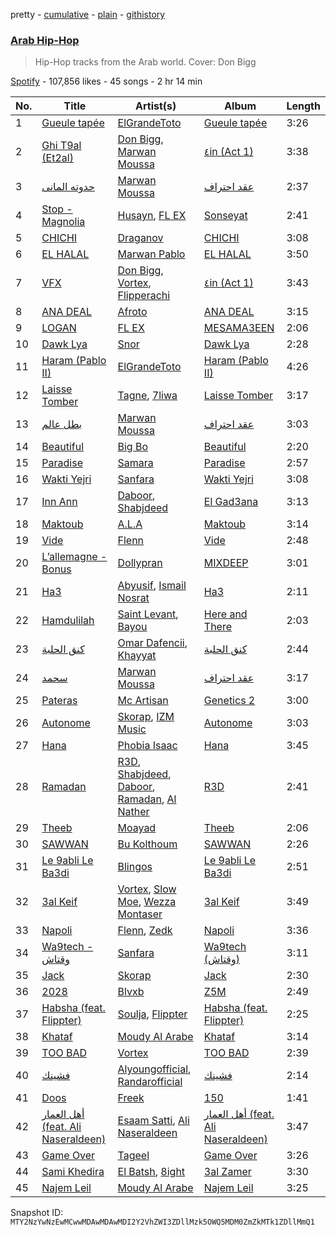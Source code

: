 pretty - [cumulative](/playlists/cumulative/37i9dQZF1DXd43GfSFAeHA.md) - [plain](/playlists/plain/37i9dQZF1DXd43GfSFAeHA) - [githistory](https://github.githistory.xyz/mackorone/spotify-playlist-archive/blob/main/playlists/plain/37i9dQZF1DXd43GfSFAeHA)

### [Arab Hip\-Hop](https://open.spotify.com/playlist/37i9dQZF1DXd43GfSFAeHA)

> Hip\-Hop tracks from the Arab world\. Cover: Don Bigg

[Spotify](https://open.spotify.com/user/spotify) - 107,856 likes - 45 songs - 2 hr 14 min

| No. | Title | Artist(s) | Album | Length |
|---|---|---|---|---|
| 1 | [Gueule tapée](https://open.spotify.com/track/6h8Q07MtQBabHOjObg1a57) | [ElGrandeToto](https://open.spotify.com/artist/4BFLElxtBEdsdwGA1kHTsx) | [Gueule tapée](https://open.spotify.com/album/1yfFlOQRzc88m1ba79InmM) | 3:26 |
| 2 | [Ghi T9al \(Et2al\)](https://open.spotify.com/track/3L19EYCeRURGzbIVMjCkLx) | [Don Bigg](https://open.spotify.com/artist/4h4gnapBHEWZMVzjeZ2Ywl), [Marwan Moussa](https://open.spotify.com/artist/2BBnFUgIaLHqoRYPfshoPb) | [٤in \(Act 1\)](https://open.spotify.com/album/0q5xkDt5Eb3KUPMRjUiIJW) | 3:38 |
| 3 | [حدوته المانى](https://open.spotify.com/track/1hpjMinSryyJGslYdF0cyy) | [Marwan Moussa](https://open.spotify.com/artist/2BBnFUgIaLHqoRYPfshoPb) | [عقد احتراف](https://open.spotify.com/album/34cUR6XjHpwHswwPq7R9v1) | 2:37 |
| 4 | [Stop \- Magnolia](https://open.spotify.com/track/641KAqGlHS7CH0wCrhh0Ir) | [Husayn](https://open.spotify.com/artist/388NKDhzE7FJ40ODmOr7aI), [FL EX](https://open.spotify.com/artist/4rACOXTxSYqwgynYKJJpDX) | [Sonseyat](https://open.spotify.com/album/5tkqvkC0bmgC6qm1L46HpL) | 2:41 |
| 5 | [CHICHI](https://open.spotify.com/track/7MahBaXzhvYCL7w9wXF4Wx) | [Draganov](https://open.spotify.com/artist/2g8Pu5gVtDpkYGsP3RLepJ) | [CHICHI](https://open.spotify.com/album/6FvhLrpAIZswxC9YLs0qFu) | 3:08 |
| 6 | [EL HALAL](https://open.spotify.com/track/6EImClnQDWI51GJjSKva6P) | [Marwan Pablo](https://open.spotify.com/artist/56chSp36PsMhpQvUn1kdR3) | [EL HALAL](https://open.spotify.com/album/2B9JbhNplI7Qlf0tN6l0h2) | 3:50 |
| 7 | [VFX](https://open.spotify.com/track/3m9TzZ3tnaeMRC4dIrdrk9) | [Don Bigg](https://open.spotify.com/artist/4h4gnapBHEWZMVzjeZ2Ywl), [Vortex](https://open.spotify.com/artist/4ZmsZWoPes1sqS7Mo0a0xP), [Flipperachi](https://open.spotify.com/artist/7lPCTAKDofGUQgXGonMrKd) | [٤in \(Act 1\)](https://open.spotify.com/album/0q5xkDt5Eb3KUPMRjUiIJW) | 3:43 |
| 8 | [ANA DEAL](https://open.spotify.com/track/1QcOE9wJeillm0WK0oujtD) | [Afroto](https://open.spotify.com/artist/7yBuSjd5Z3w7acodk51evR) | [ANA DEAL](https://open.spotify.com/album/2WMRjvOdsTaYJbOf6tQ0tL) | 3:15 |
| 9 | [LOGAN](https://open.spotify.com/track/3TFIDBWstsKUbXBGedJAWO) | [FL EX](https://open.spotify.com/artist/4rACOXTxSYqwgynYKJJpDX) | [MESAMA3EEN](https://open.spotify.com/album/45VlLbu11muNolrvvu3vGo) | 2:06 |
| 10 | [Dawk Lya](https://open.spotify.com/track/5OInx13SpghEifbS5bQmwq) | [Snor](https://open.spotify.com/artist/7LC7LQ1f1CzaRLobFcblZN) | [Dawk Lya](https://open.spotify.com/album/4vbm2Tj7L5fbzD1q5MmFrP) | 2:28 |
| 11 | [Haram \(Pablo II\)](https://open.spotify.com/track/1h7zX37KNW2NbL2EeyplVo) | [ElGrandeToto](https://open.spotify.com/artist/4BFLElxtBEdsdwGA1kHTsx) | [Haram \(Pablo II\)](https://open.spotify.com/album/5Q2rEOjMrKzSMXMOMIIrrl) | 4:26 |
| 12 | [Laisse Tomber](https://open.spotify.com/track/5VpkGOSBwYh0ikxPxmR2ld) | [Tagne](https://open.spotify.com/artist/3977Z9BZCFbJQYwdIdVwgc), [7liwa](https://open.spotify.com/artist/7fmcLXdUj5tVr806b7Uzt3) | [Laisse Tomber](https://open.spotify.com/album/6ZhgW4To5S7eY08c0wMPPO) | 3:17 |
| 13 | [بطل عالم](https://open.spotify.com/track/2E2ZmCeuHrHOECN01QhN0A) | [Marwan Moussa](https://open.spotify.com/artist/2BBnFUgIaLHqoRYPfshoPb) | [عقد احتراف](https://open.spotify.com/album/34cUR6XjHpwHswwPq7R9v1) | 3:03 |
| 14 | [Beautiful](https://open.spotify.com/track/33kN7MSsfmxCG4HT2vn7j8) | [Big Bo](https://open.spotify.com/artist/1BOoFYzb3TDB9BWP8IPmf0) | [Beautiful](https://open.spotify.com/album/7EFMPafpTIPs0V2RsNhF9T) | 2:20 |
| 15 | [Paradise](https://open.spotify.com/track/0dgxSqMys4w9qPvGSyyWHY) | [Samara](https://open.spotify.com/artist/0WfKB7Lqqykt6gdtirYJUm) | [Paradise](https://open.spotify.com/album/3m0HTUkwIf64MyLbCfi3dR) | 2:57 |
| 16 | [Wakti Yejri](https://open.spotify.com/track/2rdBSVBD6xMJOmCNrGniSr) | [Sanfara](https://open.spotify.com/artist/2s55Po6VBr22RYwlCmYlY6) | [Wakti Yejri](https://open.spotify.com/album/7smElBnJjgj4vptmJx5OXo) | 3:08 |
| 17 | [Inn Ann](https://open.spotify.com/track/4FTGTibd0V8qZOTMwx7lG7) | [Daboor](https://open.spotify.com/artist/7kYd4AxupgMona77xBcxXy), [Shabjdeed](https://open.spotify.com/artist/0KJ7DiybcwyulZLILX3Z95) | [El Gad3ana](https://open.spotify.com/album/2ObAguu7dgbrezv0oK0492) | 3:13 |
| 18 | [Maktoub](https://open.spotify.com/track/5gcjlJBN0VbOcxMZlRTnmn) | [A.L.A](https://open.spotify.com/artist/3MKpGPhBp9KeXjGooKHNDX) | [Maktoub](https://open.spotify.com/album/1aodjEwWr0vyVMIOGgGHuP) | 3:14 |
| 19 | [Vide](https://open.spotify.com/track/3vg7v3qKyjAWsBYwJlRa11) | [Flenn](https://open.spotify.com/artist/66OYzK2q18j4EVdMqRtf6L) | [Vide](https://open.spotify.com/album/1bgPSa6kgOFUa3LCkcjdsL) | 2:48 |
| 20 | [L’allemagne \- Bonus](https://open.spotify.com/track/127o4DBdyOacwktIX5Nh28) | [Dollypran](https://open.spotify.com/artist/16S0vhZYtrfR4kksycV4NS) | [MIXDEEP](https://open.spotify.com/album/25gV823TIXt2rIf9G9Mt01) | 3:01 |
| 21 | [Ha3](https://open.spotify.com/track/0XDa7oQORZ84HOwEaVViTk) | [Abyusif](https://open.spotify.com/artist/4o6vIkdmHiEXZOesrJj3KO), [Ismail Nosrat](https://open.spotify.com/artist/1PZvPgfsfNge3ln8NLjl87) | [Ha3](https://open.spotify.com/album/7kNRMUfT3gSybpSVTdE31r) | 2:11 |
| 22 | [Hamdulilah](https://open.spotify.com/track/0ouTndlSP7HIF2j0FgsHEg) | [Saint Levant](https://open.spotify.com/artist/5ZZsFnpO7frU8h5xH1wtjT), [Bayou](https://open.spotify.com/artist/09ff0T1Qio2d5f04uGKeL3) | [Here and There](https://open.spotify.com/album/2dEjij0eIdYLr90152L734) | 2:03 |
| 23 | [كنق الحلبة](https://open.spotify.com/track/0QemMisHFcPe19odGtKlnW) | [Omar Dafencii](https://open.spotify.com/artist/6tiw0jaXjPqUqupLzCCfiv), [Khayyat](https://open.spotify.com/artist/0ZymXKuHy9Sqg2X5IEwLut) | [كنق الحلبة](https://open.spotify.com/album/3EaRsFezQZP6B1AUDolO92) | 2:44 |
| 24 | [سحمد](https://open.spotify.com/track/6nFMbMB5tAd2aj15FI40Nt) | [Marwan Moussa](https://open.spotify.com/artist/2BBnFUgIaLHqoRYPfshoPb) | [عقد احتراف](https://open.spotify.com/album/34cUR6XjHpwHswwPq7R9v1) | 3:17 |
| 25 | [Pateras](https://open.spotify.com/track/1O0PIA7k79x4z8d5liFZbC) | [Mc Artisan](https://open.spotify.com/artist/24XkH7tJDFfDrOLlONiy7S) | [Genetics 2](https://open.spotify.com/album/0jH9xoByUW07n2ZgcKyR8y) | 3:00 |
| 26 | [Autonome](https://open.spotify.com/track/5u827fD1CqybRYsvR6APzE) | [Skorap](https://open.spotify.com/artist/4nNmuXpMzX0V6sFKn8YWc7), [IZM Music](https://open.spotify.com/artist/2sRxgF61QuiihbPucdNiAQ) | [Autonome](https://open.spotify.com/album/1NhN71WJiQJbA98gnNf3OR) | 3:03 |
| 27 | [Hana](https://open.spotify.com/track/1Yx2hUJcUoWhAPUlBd7Ipx) | [Phobia Isaac](https://open.spotify.com/artist/2blJ4Vh2V1STdZzcY72Nch) | [Hana](https://open.spotify.com/album/3CyCOSe9Ir0vLkhoQ5VMTm) | 3:45 |
| 28 | [Ramadan](https://open.spotify.com/track/1shPR6yMl4i4KQroQEr43F) | [R3D](https://open.spotify.com/artist/5oTKzvmC4PKpI3SsjJtdQY), [Shabjdeed](https://open.spotify.com/artist/0KJ7DiybcwyulZLILX3Z95), [Daboor](https://open.spotify.com/artist/7kYd4AxupgMona77xBcxXy), [Ramadan](https://open.spotify.com/artist/6wt2IFKhXer4jr07Y5jGoh), [Al Nather](https://open.spotify.com/artist/5qvrUMJ8oO3BswrQO3w0hl) | [R3D](https://open.spotify.com/album/5zsMQF8gTnGGbA8gxALtKx) | 2:41 |
| 29 | [Theeb](https://open.spotify.com/track/1LiiKjHg9vlk3592zUThYM) | [Moayad](https://open.spotify.com/artist/6DutMGme3677e88ZM0THXu) | [Theeb](https://open.spotify.com/album/4G7QlmmtmBm8MZSZ0FgNbQ) | 2:06 |
| 30 | [SAWWAN](https://open.spotify.com/track/5jubtTxcLaw8R8xGWCdlG0) | [Bu Kolthoum](https://open.spotify.com/artist/58UPSgCUefEHXrtQkPd64B) | [SAWWAN](https://open.spotify.com/album/5lmmWzvsAPMvNQZDaRaXJF) | 2:26 |
| 31 | [Le 9abli Le Ba3di](https://open.spotify.com/track/6D6ahOAuLcDrVGZsB1L1Gg) | [Blingos](https://open.spotify.com/artist/2wVHWr2AjG5J5JUTBniwUB) | [Le 9abli Le Ba3di](https://open.spotify.com/album/3zb2lM9hkdXTM1x5OIHmIq) | 2:51 |
| 32 | [3al Keif](https://open.spotify.com/track/4SG09CqoJMKO7EGfJCD0VZ) | [Vortex](https://open.spotify.com/artist/4ZmsZWoPes1sqS7Mo0a0xP), [Slow Moe](https://open.spotify.com/artist/5ws4gBwkGLUzjVxhvw4Kwd), [Wezza Montaser](https://open.spotify.com/artist/7nMcSzdtvLtrKIXIuLnxmj) | [3al Keif](https://open.spotify.com/album/51Lof84YvtpZtdNOZonXkJ) | 3:49 |
| 33 | [Napoli](https://open.spotify.com/track/5l37BFLcOujPniSPbmiIzy) | [Flenn](https://open.spotify.com/artist/66OYzK2q18j4EVdMqRtf6L), [Zedk](https://open.spotify.com/artist/5eDzQ1aF3AyCoQC9uNTwzE) | [Napoli](https://open.spotify.com/album/62DlWYJwVkY82WK17OFdQl) | 3:36 |
| 34 | [Wa9tech \- وقتاش](https://open.spotify.com/track/7vfWvg7NVrjm2O9wdCgqa5) | [Sanfara](https://open.spotify.com/artist/2s55Po6VBr22RYwlCmYlY6) | [Wa9tech \(وقتاش\)](https://open.spotify.com/album/0nzPY0Th9NXUoeC5DvmXgR) | 3:11 |
| 35 | [Jack](https://open.spotify.com/track/4uWUAz8oZPGjj3Ly2YVx6q) | [Skorap](https://open.spotify.com/artist/4nNmuXpMzX0V6sFKn8YWc7) | [Jack](https://open.spotify.com/album/6iNgrxZ8DvQOXxTaW17Ly1) | 2:30 |
| 36 | [2028](https://open.spotify.com/track/0dcfAtl0El9e9grlFUBBdb) | [Blvxb](https://open.spotify.com/artist/36whjqpoNGMYbloxVMxVzT) | [Z5M](https://open.spotify.com/album/2qD60uCdyfhVd0tVNmLLDJ) | 2:49 |
| 37 | [Habsha \(feat\. Flippter\)](https://open.spotify.com/track/0KwGwfSkznhVw7t00qQ8Nl) | [Soulja](https://open.spotify.com/artist/4LmdLhcTV6FR8omNKEOtuN), [Flippter](https://open.spotify.com/artist/3E60sH2l7t9f4bIfCZo5DX) | [Habsha \(feat\. Flippter\)](https://open.spotify.com/album/6opmw3CpoDjwblauYVcuBY) | 2:25 |
| 38 | [Khataf](https://open.spotify.com/track/14bqqHlCGigtTWDEYkgyvv) | [Moudy Al Arabe](https://open.spotify.com/artist/68KKIaozjXuxJyAWs2nDhz) | [Khataf](https://open.spotify.com/album/291zy8iPVZVVUFIu4BTmwQ) | 3:14 |
| 39 | [TOO BAD](https://open.spotify.com/track/1AnrtxsCuT4NhqCZGAF1KI) | [Vortex](https://open.spotify.com/artist/4ZmsZWoPes1sqS7Mo0a0xP) | [TOO BAD](https://open.spotify.com/album/1l9g8CblI5U64euEuJFFE3) | 2:39 |
| 40 | [فشينك](https://open.spotify.com/track/020CGpSRDSHbvvC9vlHSaq) | [Alyoungofficial](https://open.spotify.com/artist/0cCdSqBWH0WY1rg6yFTA3C), [Randarofficial](https://open.spotify.com/artist/0yaac3M9Xna3EgrANm9qnk) | [فشينك](https://open.spotify.com/album/4z67IwnZAfeTaWJmD9ZvO4) | 2:14 |
| 41 | [Doos](https://open.spotify.com/track/10p9dAdwouu6jqsb0vzeJg) | [Freek](https://open.spotify.com/artist/3mDNOQ147emFZ8WK7Fa2nI) | [150](https://open.spotify.com/album/6TpjzgthHnWlyejxMPBinW) | 1:41 |
| 42 | [أهل العمار \(feat\. Ali Naseraldeen\)](https://open.spotify.com/track/1poqei4HbPw5lN3UL1rWKv) | [Esaam Satti](https://open.spotify.com/artist/4G0Y7SHFiexAC2U8UU5EVy), [Ali Naseraldeen](https://open.spotify.com/artist/7f57uC78jbchvWZjdQf96c) | [أهل العمار \(feat\. Ali Naseraldeen\)](https://open.spotify.com/album/2OUH1uzap9sVVbo9D5DBpS) | 3:47 |
| 43 | [Game Over](https://open.spotify.com/track/1Ugd8rJZxQtXYsBIomcpje) | [Tageel](https://open.spotify.com/artist/4LcBuE8S15eBSgSqKApro5) | [Game Over](https://open.spotify.com/album/2Ecl7wjijwl7H3bAlyZE2O) | 3:26 |
| 44 | [Sami Khedira](https://open.spotify.com/track/4HcVDgbzBtzrvzDFaui3Op) | [El Batsh](https://open.spotify.com/artist/0bDjrJ7Jy8Dx0vumq98wTk), [8ight](https://open.spotify.com/artist/0R6EyWUEFnAzrWvDat1mgO) | [3al Zamer](https://open.spotify.com/album/3RtcEf9VR0A2HYOdMSAa5g) | 3:30 |
| 45 | [Najem Leil](https://open.spotify.com/track/0XGjH4TgvARhLq5s2tPMHU) | [Moudy Al Arabe](https://open.spotify.com/artist/68KKIaozjXuxJyAWs2nDhz) | [Najem Leil](https://open.spotify.com/album/487keg0yGJnNq6feYj7psr) | 3:25 |

Snapshot ID: `MTY2NzYwNzEwMCwwMDAwMDAwMDI2Y2VhZWI3ZDllMzk5OWQ5MDM0ZmZkMTk1ZDllMmQ1`
